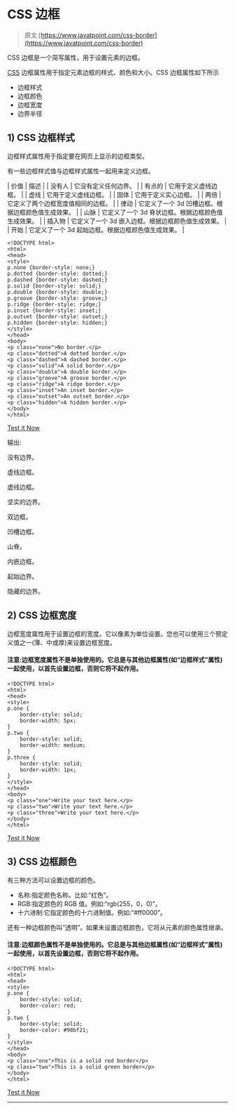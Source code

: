 # CSS 边框

> 原文:[https://www.javatpoint.com/css-border](https://www.javatpoint.com/css-border)

CSS 边框是一个简写属性，用于设置元素的边框。

[CSS](https://www.javatpoint.com/css-tutorial) 边框属性用于指定元素边框的样式、颜色和大小。CSS 边框属性如下所示

*   边框样式
*   边框颜色
*   边框宽度
*   边界半径

## 1) CSS 边框样式

边框样式属性用于指定要在网页上显示的边框类型。

有一些边框样式值与边框样式属性一起用来定义边框。

| 价值 | 描述 |
| 没有人 | 它没有定义任何边界。 |
| 有点的 | 它用于定义虚线边框。 |
| 虚线 | 它用于定义虚线边框。 |
| 固体 | 它用于定义实心边框。 |
| 两倍 | 它定义了两个边框宽度值相同的边框。 |
| 律动 | 它定义了一个 3d 凹槽边框。根据边框颜色值生成效果。 |
| 山脉 | 它定义了一个 3d 脊状边框。根据边框颜色值生成效果。 |
| 插入物 | 它定义了一个 3d 嵌入边框。根据边框颜色值生成效果。 |
| 开始 | 它定义了一个 3d 起始边框。根据边框颜色值生成效果。 |

```
<!DOCTYPE html>
<html>
<head>
<style>
p.none {border-style: none;}
p.dotted {border-style: dotted;}
p.dashed {border-style: dashed;}
p.solid {border-style: solid;}
p.double {border-style: double;}
p.groove {border-style: groove;}
p.ridge {border-style: ridge;}
p.inset {border-style: inset;}
p.outset {border-style: outset;}
p.hidden {border-style: hidden;}
</style>
</head>
<body>
<p class="none">No border.</p>
<p class="dotted">A dotted border.</p>
<p class="dashed">A dashed border.</p>
<p class="solid">A solid border.</p>
<p class="double">A double border.</p>
<p class="groove">A groove border.</p>
<p class="ridge">A ridge border.</p>
<p class="inset">An inset border.</p>
<p class="outset">An outset border.</p>
<p class="hidden">A hidden border.</p>
</body>
</html>

```

[Test it Now](https://www.javatpoint.com/oprweb/test.jsp?filename=cssborder1)

输出:

没有边界。

虚线边框。

虚线边框。

坚实的边界。

双边框。

凹槽边框。

山脊。

内嵌边框。

起始边界。

隐藏的边界。

## 2) CSS 边框宽度

边框宽度属性用于设置边框的宽度。它以像素为单位设置。您也可以使用三个预定义值之一(薄、中或厚)来设置边框宽度。

#### 注意:边框宽度属性不是单独使用的。它总是与其他边框属性(如“边框样式”属性)一起使用，以首先设置边框，否则它将不起作用。

```
<!DOCTYPE html>
<html>
<head>
<style>
p.one {
    border-style: solid;
    border-width: 5px;
}
p.two {
    border-style: solid;
    border-width: medium;
}
p.three {
    border-style: solid;
    border-width: 1px;
}
</style>
</head>
<body>
<p class="one">Write your text here.</p>
<p class="two">Write your text here.</p>
<p class="three">Write your text here.</p>
</body>
</html>

```

[Test it Now](https://www.javatpoint.com/oprweb/test.jsp?filename=cssborder2)

## 3) CSS 边框颜色

有三种方法可以设置边框的颜色。

*   名称:指定颜色名称。比如:“红色”。
*   RGB:指定颜色的 RGB 值。例如:“rgb(255，0，0)”。
*   十六进制:它指定颜色的十六进制值。例如:“#ff0000”。

还有一种边框颜色叫“透明”。如果未设置边框颜色，它将从元素的颜色属性继承。

#### 注意:边框颜色属性不是单独使用的。它总是与其他边框属性(如“边框样式”属性)一起使用，以首先设置边框，否则它将不起作用。

```
<!DOCTYPE html>
<html>
<head>
<style>
p.one {
    border-style: solid;
    border-color: red;
}
p.two {
    border-style: solid;
    border-color: #98bf21;
} 
</style>
</head>
<body>
<p class="one">This is a solid red border</p>
<p class="two">This is a solid green border</p>
</body>
</html>

```

[Test it Now](https://www.javatpoint.com/oprweb/test.jsp?filename=cssborder3)

* * *